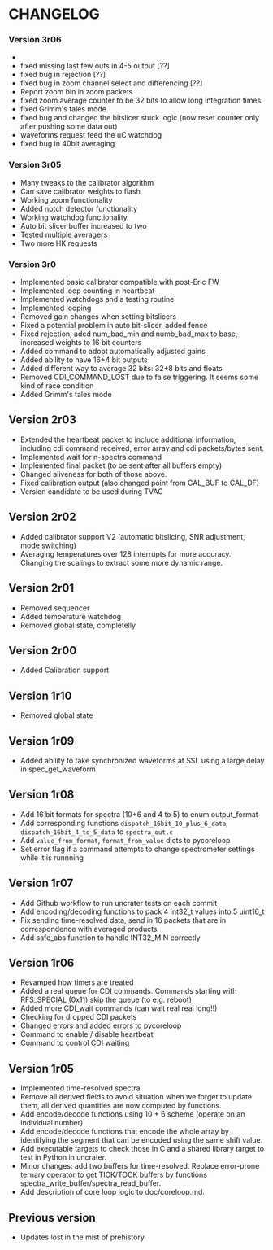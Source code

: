 
# CHANGELOG

### Version 3r06
 * 
 * fixed missing last few outs in 4-5 output [??]
 * fixed bug in rejection [??]
 * fixed bug in zoom channel select and differencing [??]
 * Report zoom bin in zoom packets 
 * fixed zoom average counter to be 32 bits to allow long integration times
 * fixed Grimm's tales mode
 * fixed bug and changed the bitslicer stuck logic (now reset counter only after pushing some data out)
 * waveforms request feed the uC watchdog
 * fixed bug in 40bit averaging

### Version 3r05
 * Many tweaks to the calibrator algorithm
 * Can save calibrator weights to flash
 * Working zoom functionality
 * Added notch detector functionality
 * Working watchdog functionality
 * Auto bit slicer buffer increased to two
 * Tested multiple averagers
 * Two more HK requests
 
### Version 3r0
 * Implemented basic calibrator compatible with post-Eric FW
 * Implemented loop counting in heartbeat
 * Implemented watchdogs and a testing routine
 * Implemented looping
 * Removed gain changes when setting bitslicers
 * Fixed a potential problem in auto bit-slicer, added fence
 * Fixed rejection, aded num_bad_min and numb_bad_max to base, increased weights to 16 bit counters
 * Added command to adopt automatically adjusted gains
 * Added ability to have 16+4 bit outputs
 * Added different way to average 32 bits: 32+8 bits and floats
 * Removed CDI_COMMAND_LOST due to false triggering. It seems some kind of race condition
 * Added Grimm's tales mode
 
## Version 2r03
 * Extended the heartbeat packet to include additional information, including cdi command received, error array and cdi packets/bytes sent.
 * Implemented wait for n-spectra command
 * Implemented final packet (to be sent after all buffers empty)
 * Changed aliveness for both of those above.
 * Fixed calibration output (also changed point from CAL_BUF to CAL_DF)
 * Version candidate to be used during TVAC

## Version 2r02
 * Added calibrator support V2 (automatic bitslicing, SNR adjustment, mode switching)
 * Averaging temperatures over 128 interrupts for more accuracy. Changing the scalings to extract some more dynamic range.

## Version 2r01
 * Removed sequencer
 * Added temperature watchdog
 * Removed global state, completelly


## Version 2r00
 * Added Calibration support

## Version 1r10
 * Removed global state

## Version 1r09
 * Added ability to take synchronized waveforms at SSL using a large delay in spec_get_waveform

## Version 1r08
* Add 16 bit formats for spectra (10+6 and 4 to 5) to enum output_format
* Add corresponding functions `dispatch_16bit_10_plus_6_data`, `dispatch_16bit_4_to_5_data` to `spectra_out.c`
* Add `value_from_format`, `format_from_value` dicts to pycoreloop
* Set error flag if a command attempts to change spectrometer settings while it is runnning

## Version 1r07
 * Add Github workflow to run uncrater tests on each commit
 * Add encoding/decoding functions to pack 4 int32_t values into 5 uint16_t
 * Fix sending time-resolved data, send in 16 packets that are in correspondence with averaged products
 * Add safe_abs function to handle INT32_MIN correctly

## Version 1r06
 * Revamped how timers are treated
 * Added a real queue for CDI commands. Commands starting with RFS_SPECIAL (0x11) skip the queue (to e.g. reboot)
 * Added more CDI_wait commands (can wait real real long!!)
 * Checking for dropped CDI packets
 * Changed errors and added errors to pycoreloop
 * Command to enable / disable heartbeat
 * Command to control CDI waiting


## Version 1r05
 * Implemented time-resolved spectra 
 * Remove all derived fields to avoid situation when we forget to update them, all derived quantities are now computed by functions.
 * Add encode/decode functions using 10 + 6 scheme (operate on an individual number).
 * Add encode/decode functions that encode the whole array by identifying the segment that can be encoded using the same shift value.
 * Add executable targets to check those in C and a shared library target to test in Python in uncrater.
 *  Minor changes: add two buffers for time-resolved. Replace error-prone ternary operator to get TICK/TOCK buffers by functions spectra_write_buffer/spectra_read_buffer.
 *  Add description of core loop logic to doc/coreloop.md.



## Previous version
 * Updates lost in the mist of prehistory

